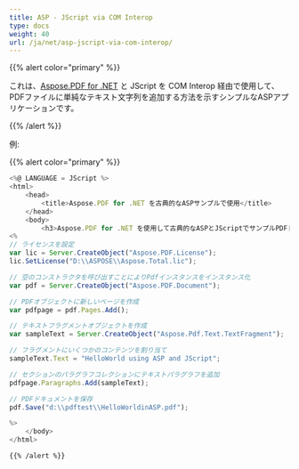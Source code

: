 ```yaml
---
title: ASP - JScript via COM Interop
type: docs
weight: 40
url: /ja/net/asp-jscript-via-com-interop/
---
```

{{% alert color="primary" %}}

これは、[Aspose.PDF for .NET](/pdf/ja/net/) と JScript を COM Interop 経由で使用して、PDFファイルに単純なテキスト文字列を追加する方法を示すシンプルなASPアプリケーションです。

{{% /alert %}}

例:

{{% alert color="primary" %}}

```javascript
<%@ LANGUAGE = JScript %>
<html>
    <head>
        <title>Aspose.PDF for .NET を古典的なASPサンプルで使用</title>
    </head>
    <body>
        <h3>Aspose.PDF for .NET を使用して古典的なASPとJScriptでサンプルPDFドキュメントを作成</h3>
<%
// ライセンスを設定
var lic = Server.CreateObject("Aspose.PDF.License");
lic.SetLicense("D:\\ASPOSE\\Aspose.Total.lic");

// 空のコンストラクタを呼び出すことによりPdfインスタンスをインスタンス化
var pdf = Server.CreateObject("Aspose.PDF.Document");

// PDFオブジェクトに新しいページを作成
var pdfpage = pdf.Pages.Add();

// テキストフラグメントオブジェクトを作成
var sampleText = Server.CreateObject("Aspose.Pdf.Text.TextFragment");

// フラグメントにいくつかのコンテンツを割り当て
sampleText.Text = "HelloWorld using ASP and JScript";

// セクションのパラグラフコレクションにテキストパラグラフを追加
pdfpage.Paragraphs.Add(sampleText);

// PDFドキュメントを保存
pdf.Save("d:\\pdftest\\HelloWorldinASP.pdf");

%>
    </body>
</html>
```

```
{{% /alert %}}
```
